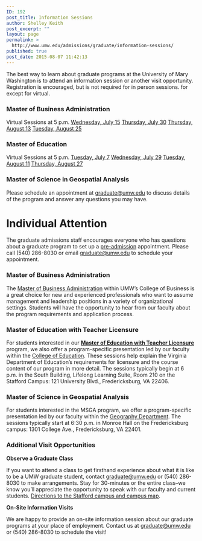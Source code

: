 ```yaml
---
ID: 192
post_title: Information Sessions
author: Shelley Keith
post_excerpt: ""
layout: page
permalink: >
  http://www.umw.edu/admissions/graduate/information-sessions/
published: true
post_date: 2015-08-07 11:42:13
---
```

The best way to learn about graduate programs at the University of Mary Washington is to attend an information session or another visit opportunity. Registration is encouraged, but is not required for in person sessions. for  except for virtual.
<h3>Master of Business Administration</h3>
Virtual Sessions at 5 p.m.
<a href="https://admissions.umw.edu/register/?id=8e0bc5d6-e962-4bee-8387-22909dcd0d03">Wednesday, July 15</a>
<a href="https://admissions.umw.edu/register/?id=4a9ba229-56f6-4953-ac73-3690c9c8c957">Thursday, July 30</a>
<a href="https://admissions.umw.edu/register/?id=0a662629-baee-40bd-99c8-d5308db47286">Thursday, August 13</a>
<a href="https://admissions.umw.edu/register/?id=a2fb9f63-bf11-4c02-8655-02822c726aaf">Tuesday, August 25</a>
<h3>Master of Education</h3>
Virtual Sessions at 5 p.m.
<a href="https://admissions.umw.edu/register/?id=46dd536c-24c5-4515-b359-9f75a2c50276">Tuesday, July 7</a>
<a href="https://admissions.umw.edu/register/?id=a002792c-0a44-4674-bec8-f034df33add6">Wednesday, July 29</a>
<a href="https://admissions.umw.edu/register/?id=35966fd4-c1d4-456c-9982-eabf0f7a90cb">Tuesday, August 11</a>
<a href="https://admissions.umw.edu/register/?id=7a9df71f-dbd3-48cb-96ec-8e58be685fa5">Thursday, August 27</a>
<h3>Master of Science in Geospatial Analysis</h3>
Please schedule an appointment at <a href="mailto:graduate@umw.edu">graduate@umw.edu</a> to discuss details of the program and answer any questions you may have.
<h1>Individual Attention</h1>
The graduate admissions staff encourages everyone who has questions about a graduate program to set up a <a href="http://www.umw.edu/admissions/graduate/advising/">pre-admission</a> appointment. Please call (540) 286-8030 or email <a href="mailto:graduate@umw.edu">graduate@umw.edu</a> to schedule your appointment.
<h3>Master of Business Administration</h3>
The <a href="http://www.umw.edu/admissions/graduate/degrees/mba/">Master of Business Administration</a> within UMW’s College of Business is a great choice for new and experienced professionals who want to assume management and leadership positions in a variety of organizational settings. Students will have the opportunity to hear from our faculty about the program requirements and application process.
<h3>Master of Education with Teacher Licensure</h3>
For students interested in our <a href="http://www.umw.edu/admissions/graduate/degrees/med-teacher-licensure/"><strong>Master of Education with Teacher Licensure</strong></a> program, we also offer a program-specific presentation led by our faculty within the <a href="http://education.umw.edu">College of Education</a>. These sessions help explain the Virginia Department of Education’s requirements for licensure and the course content of our program in more detail. The sessions typically begin at 6 p.m. in the South Building, Lifelong Learning Suite, Room 210 on the Stafford Campus: 121 University Blvd., Fredericksburg, VA 22406.
<h3>Master of Science in Geospatial Analysis</h3>
For students interested in the MSGA program, we offer a program-specific presentation led by our faculty within the <a href="http://cas.umw.edu/geography/">Geography Department</a>. The sessions typically start at 6:30 p.m. in Monroe Hall on the Fredericksburg campus: 1301 College Ave., Fredericksburg, VA 22401.
<h3>Additional Visit Opportunities</h3>
<strong>Observe a Graduate Class</strong>

If you want to attend a class to get firsthand experience about what it is like to be a UMW graduate student, contact <a href="mailto:graduate@umw.edu">graduate@umw.edu</a> or (540) 286-8030 to make arrangements. Stay for 30-minutes or the entire class–we know you’ll appreciate the opportunity to speak with our faculty and current students. <a href="http://www.umw.edu/visitors/stafford-campus/">Directions to the Stafford campus and campus map</a>.

<strong>On-Site Information Visits</strong>

We are happy to provide an on-site information session about our graduate programs at your place of employment. Contact us at <a href="mailto:graduate@umw.edu">graduate@umw.edu</a> or (540) 286-8030 to schedule the visit!